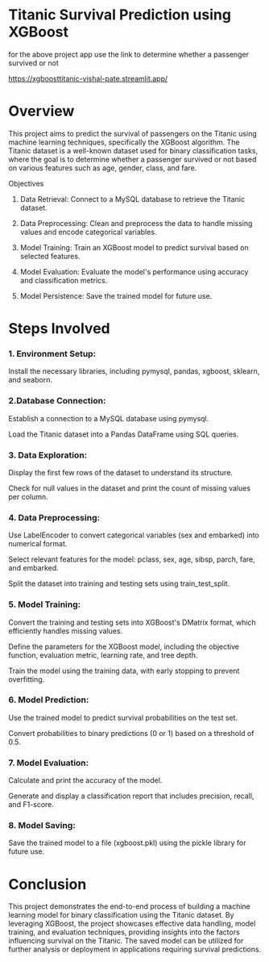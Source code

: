 # Titanic Survival Prediction using XGBoost
for the above project app use the link to determine whether a passenger survived or not 

https://xgboosttitanic-vishal-pate.streamlit.app/

# Overview
This project aims to predict the survival of passengers on the Titanic using machine learning techniques, specifically the XGBoost algorithm. The Titanic dataset is a well-known dataset used for binary classification tasks, where the goal is to determine whether a passenger survived or not based on various features such as age, gender, class, and fare.

Objectives
1. Data Retrieval: Connect to a MySQL database to retrieve the Titanic dataset.

2. Data Preprocessing: Clean and preprocess the data to handle missing values and encode categorical variables.

3. Model Training: Train an XGBoost model to predict survival based on selected features.

4. Model Evaluation: Evaluate the model's performance using accuracy and classification metrics.

5. Model Persistence: Save the trained model for future use.

# Steps Involved
### 1. Environment Setup:

Install the necessary libraries, including pymysql, pandas, xgboost, sklearn, and seaborn.

### 2.Database Connection:

Establish a connection to a MySQL database using pymysql.

Load the Titanic dataset into a Pandas DataFrame using SQL queries.

### 3. Data Exploration:

Display the first few rows of the dataset to understand its structure.

Check for null values in the dataset and print the count of missing values per column.

### 4. Data Preprocessing:

Use LabelEncoder to convert categorical variables (sex and embarked) into numerical format.

Select relevant features for the model: pclass, sex, age, sibsp, parch, fare, and embarked.

Split the dataset into training and testing sets using train_test_split.

### 5. Model Training:

Convert the training and testing sets into XGBoost's DMatrix format, which efficiently handles missing values.

Define the parameters for the XGBoost model, including the objective function, evaluation metric, learning rate, and tree depth.

Train the model using the training data, with early stopping to prevent overfitting.

### 6. Model Prediction:

Use the trained model to predict survival probabilities on the test set.

Convert probabilities to binary predictions (0 or 1) based on a threshold of 0.5.

### 7. Model Evaluation:

Calculate and print the accuracy of the model.

Generate and display a classification report that includes precision, recall, and F1-score.

### 8. Model Saving:

Save the trained model to a file (xgboost.pkl) using the pickle library for future use.

# Conclusion
This project demonstrates the end-to-end process of building a machine learning model for binary classification using the Titanic dataset. By leveraging XGBoost, the project showcases effective data handling, model training, and evaluation techniques, providing insights into the factors influencing survival on the Titanic. The saved model can be utilized for further analysis or deployment in applications requiring survival predictions.

